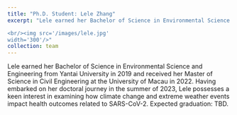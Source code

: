 ```yaml
---
title: "Ph.D. Student: Lele Zhang"
excerpt: "Lele earned her Bachelor of Science in Environmental Science and Engineering from Yantai University in 2019 and received her Master of Science in Civil Engineering at the University of Macau in 2022. Having embarked on her doctoral journey in the summer of 2023, Lele possesses a keen interest in examining how climate change and extreme weather events impact health outcomes related to SARS-CoV-2. Expected graduation: TBD. 

<br/><img src='/images/lele.jpg' 
width='300'/>"
collection: team
---
```


Lele earned her Bachelor of Science in Environmental Science and Engineering from Yantai University in 2019 and received her Master of Science in Civil Engineering at the University of Macau in 2022. Having embarked on her doctoral journey in the summer of 2023, Lele possesses a keen interest in examining how climate change and extreme weather events impact health outcomes related to SARS-CoV-2. Expected graduation: TBD.
